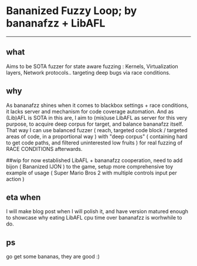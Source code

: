 # Bananized Fuzzy Loop; by bananafzz + LibAFL
---
## what
Aims to be SOTA fuzzer for state aware fuzzing : Kernels, Virtualization layers, Network protocols.. targeting deep bugs via race conditions.

## why
As bananafzz shines when it comes to blackbox settings + race conditions, it lacks server and mechanism for code coverage automation. And as (Lib)AFL is SOTA in this are, I aim to (mis)use LibAFL as server for this very purpose, to acquire deep corpus for target, and balance bananafzz itself. That way I can use balanced fuzzer ( reach, targeted code block / targeted areas of code, in a proportional way ) with "deep corpus" ( containing hard to get code paths, and filtered uninterested low fruits ) for real fuzzing of RACE CONDITIONS afterwards. 

##wip
for now established LibAFL + bananafzz cooperation, need to add bijon ( Bananized IJON ) to the game, setup more comprehensive toy example of usage ( Super Mario Bros 2 with multiple controls input per action )


## eta when
I will make blog post when I will polish it, and have version matured enough to showcase why eating LibAFL cpu time over bananafzz is worhwhile to do.

## ps
go get some bananas, they are good :)

